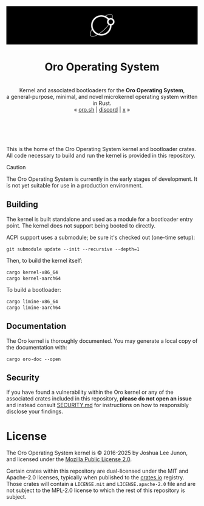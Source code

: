 <div align="center">
	<img src="https://raw.githubusercontent.com/oro-os/kernel/master/asset/oro-banner.svg" />
	<br>
	<h1 align="center"><b>Oro Operating System</b></h1>
	<br>
	Kernel and associated bootloaders for the <strong>Oro Operating System</strong>,<br>
	a general-purpose, minimal, and novel microkernel operating system written in Rust.
	<br>
	&laquo;&nbsp;<a href="https://oro.sh">oro.sh</a>&nbsp;|&nbsp;<a href="https://discord.gg/WXavRNqcDS">discord</a>&nbsp;|&nbsp;<a href="https://x.com/oro_sys">x</a>&nbsp;&raquo;
	<h1></h1>
	<br>
	<br>
</div>

This is the home of the Oro Operating System kernel and bootloader crates.
All code necessary to build and run the kernel is provided in this repository.

> [!CAUTION]
> The Oro Operating System is currently in the early stages of development.
> It is not yet suitable for use in a production environment.

## Building
The kernel is built standalone and used as a module for a bootloader
entry point. The kernel does not support being booted to directly.

ACPI support uses a submodule; be sure it's checked out (one-time setup):

```shell
git submodule update --init --recursive --depth=1
```

Then, to build the kernel itself:

```shell
cargo kernel-x86_64
cargo kernel-aarch64
```

To build a bootloader:

```shell
cargo limine-x86_64
cargo limine-aarch64
```

## Documentation
The Oro kernel is thoroughly documented. You may generate a local copy of
the documentation with:

```shell
cargo oro-doc --open
```

## Security
If you have found a vulnerability within the Oro kernel or any of the associated
crates included in this repository, **please do not open an issue** and instead
consult [SECURITY.md](SECURITY.md) for instructions on how to responsibly disclose
your findings.

# License
The Oro Operating System kernel is &copy; 2016-2025 by Joshua Lee Junon,<br>
and licensed under the [Mozilla Public License 2.0](LICENSE).

Certain crates within this repository are dual-licensed under the
MIT and Apache-2.0 licenses, typically when published to the [crates.io](https://crates.io)
registry. Those crates will contain a `LICENSE.mit` and `LICENSE.apache-2.0` file
and are not subject to the MPL-2.0 license to which the rest of this repository
is subject.
